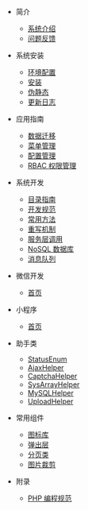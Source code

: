* 简介

    * [系统介绍](/introduction/index.md)
    * [问题反馈](/introduction/issue.md)

* 系统安装

    * [环境配置](/install/environment.md)
    * [安装](/install/install.md)
    * [伪静态](/install/rewrite.md)
    * [更新日志](/install/log.md)

* 应用指南

    * [数据迁移](/app-guide/migrate.md)
    * [菜单管理](/app-guide/menu.md)
    * [配置管理](/app-guide/config.md)
    * [RBAC 权限管理](/app-guide/rbac.md)

* 系统开发

    * [目录指南](/develop/system/index.md)
    * [开发规范](/develop/system/standard.md)
    * [常用方法](/develop/system/action.md)
    * [重写机制](/develop/system/rewrite.md)
    * [服务层调用](/develop/system/service.md)
    * [NoSQL 数据库](/develop/system/nosql.md)
    * [消息队列](/develop/system/queue.md)

* 微信开发

    * [首页](/develop/wechat/index.md)

* 小程序

    * [首页](/develop/miniprogram/index.md)

* 助手类

    * [StatusEnum](/develop/helper/StatusEnum.md)
    * [AjaxHelper](/develop/helper/AjaxHelper.md)
    * [CaptchaHelper](/develop/helper/CaptchaHelper.md)
    * [SysArrayHelper](/develop/helper/SysArrayHelper.md)
    * [MySQLHelper](/develop/helper/MySQLHelper.md)
    * [UploadHelper](/develop/helper/UploadHelper.md)

* 常用组件

    * [图标库](/develop/widgets/icon.md)
    * [弹出层](/develop/widgets/layer-modal.md)
    * [分页类](/develop/widgets/LinkPager.md)
    * [图片裁剪](/develop/widgets/Cropper.md)
    
* 附录
    
    * [PHP 编程规范](/appendix/php-standard.md)
